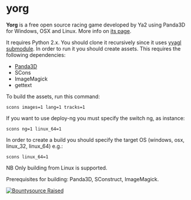 yorg
=========

**Yorg** is a free open source racing game developed by Ya2 using Panda3D for Windows, OSX and Linux. More info on [its page](http://www.ya2.it/yorg).

It requires Python 2.x. You should clone it recursively since it uses [yyagl submodule](https://github.com/cflavio/yyagl). In order to run it you should create assets. This requires the following dependencies:

* [Panda3D](https://github.com/panda3d/panda3d)
* SCons
* ImageMagick
* gettext

To build the assets, run this command:

    scons images=1 lang=1 tracks=1

If you want to use deploy-ng you must specify the switch ng, as instance:

    scons ng=1 linux_64=1

In order to create a build you should specify the target OS (windows, osx, linux_32, linux_64) e.g.:

    scons linux_64=1

NB Only building from Linux is supported.

Prerequisites for building: Panda3D, SConstruct, ImageMagick.

[![Bountysource Raised](https://www.bountysource.com/badge/team?team_id=213581&style=raised)](https://salt.bountysource.com/teams/ya2)
